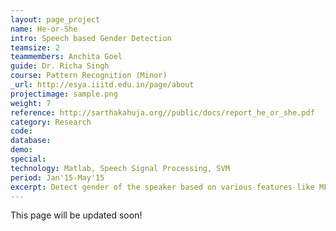 ```yaml
---
layout: page_project
name: He-or-She
intro: Speech based Gender Detection
teamsize: 2
teammembers: Anchita Goel
guide: Dr. Richa Singh
course: Pattern Recognition (Minor)
_url: http://esya.iiitd.edu.in/page/about
projectimage: sample.png
weight: 7
reference: http://sarthakahuja.org//public/docs/report_he_or_she.pdf
category: Research
code: 
database:
demo:
special:
technology: Matlab, Speech Signal Processing, SVM
period: Jan'15-May'15
excerpt: Detect gender of the speaker based on various features like MFCC, pitch, short-time energy, energy entropy, zero-crossing rate and spectral centroid.
---
```

This page will be updated soon!